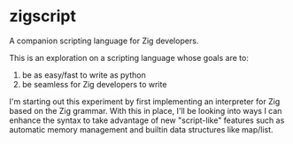 # zigscript

A companion scripting language for Zig developers.

This is an exploration on a scripting language whose goals are to:

1) be as easy/fast to write as python
2) be seamless for Zig developers to write

I'm starting out this experiment by first implementing an interpreter for Zig based on
the Zig grammar.  With this in place, I'll be looking into ways I can enhance the
syntax to take advantage of new "script-like" features such as automatic memory
management and builtin data structures like map/list.
